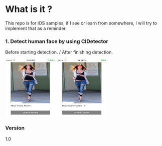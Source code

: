 # What is it ? 
This repo is for iOS samples, if I see or learn from somewhere, I will try to implement that as a reminder. 

### 1. Detect human face by using CIDetector
Before starting detection. / After finishing detection.

<img src="https://github.com/wangchauyan/iOS_365/blob/master/FaceDetection/img/Before_Detection.png" width="160" height="184">
<img src="https://github.com/wangchauyan/iOS_365/blob/master/FaceDetection/img/After_Detection.png" width="160" height="184">


### Version
1.0




